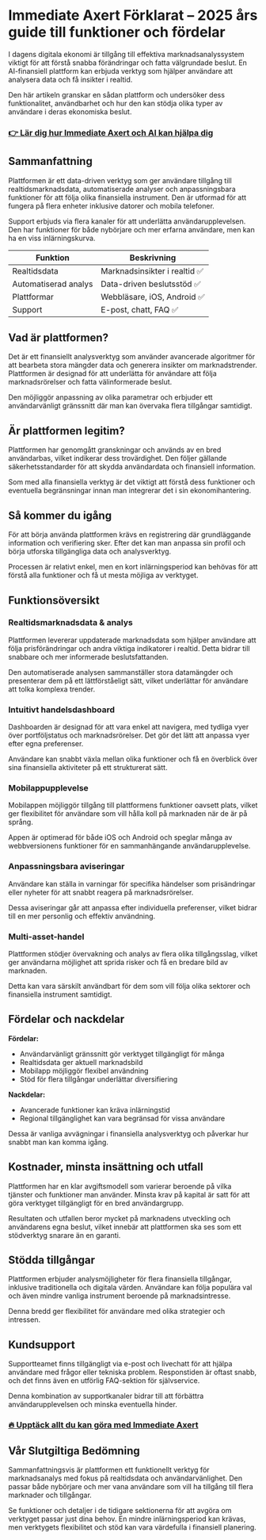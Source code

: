 # Immediate Axert Förklarat – 2025 års guide till funktioner och fördelar
   
I dagens digitala ekonomi är tillgång till effektiva marknadsanalyssystem viktigt för att förstå snabba förändringar och fatta välgrundade beslut. En AI-finansiell plattform kan erbjuda verktyg som hjälper användare att analysera data och få insikter i realtid.  

Den här artikeln granskar en sådan plattform och undersöker dess funktionalitet, användbarhet och hur den kan stödja olika typer av användare i deras ekonomiska beslut.

### [👉 Lär dig hur Immediate Axert och AI kan hjälpa dig](https://da.gd/GDL5C5)
## Sammanfattning  
Plattformen är ett data-driven verktyg som ger användare tillgång till realtidsmarknadsdata, automatiserade analyser och anpassningsbara funktioner för att följa olika finansiella instrument. Den är utformad för att fungera på flera enheter inklusive datorer och mobila telefoner.  

Support erbjuds via flera kanaler för att underlätta användarupplevelsen. Den har funktioner för både nybörjare och mer erfarna användare, men kan ha en viss inlärningskurva.

| Funktion           | Beskrivning                     |
|--------------------|--------------------------------|
| Realtidsdata       | Marknadsinsikter i realtid ✅   |
| Automatiserad analys| Data-driven beslutsstöd ✅       |
| Plattformar        | Webbläsare, iOS, Android ✅     |
| Support            | E-post, chatt, FAQ ✅            |

## Vad är plattformen?  
Det är ett finansiellt analysverktyg som använder avancerade algoritmer för att bearbeta stora mängder data och generera insikter om marknadstrender. Plattformen är designad för att underlätta för användare att följa marknadsrörelser och fatta välinformerade beslut.  

Den möjliggör anpassning av olika parametrar och erbjuder ett användarvänligt gränssnitt där man kan övervaka flera tillgångar samtidigt.

## Är plattformen legitim?  
Plattformen har genomgått granskningar och används av en bred användarbas, vilket indikerar dess trovärdighet. Den följer gällande säkerhetsstandarder för att skydda användardata och finansiell information.  

Som med alla finansiella verktyg är det viktigt att förstå dess funktioner och eventuella begränsningar innan man integrerar det i sin ekonomihantering.

## Så kommer du igång  
För att börja använda plattformen krävs en registrering där grundläggande information och verifiering sker. Efter det kan man anpassa sin profil och börja utforska tillgängliga data och analysverktyg.  

Processen är relativt enkel, men en kort inlärningsperiod kan behövas för att förstå alla funktioner och få ut mesta möjliga av verktyget.

## Funktionsöversikt  
### Realtidsmarknadsdata & analys  
Plattformen levererar uppdaterade marknadsdata som hjälper användare att följa prisförändringar och andra viktiga indikatorer i realtid. Detta bidrar till snabbare och mer informerade beslutsfattanden.  

Den automatiserade analysen sammanställer stora datamängder och presenterar dem på ett lättförståeligt sätt, vilket underlättar för användare att tolka komplexa trender.

### Intuitivt handelsdashboard  
Dashboarden är designad för att vara enkel att navigera, med tydliga vyer över portföljstatus och marknadsrörelser. Det gör det lätt att anpassa vyer efter egna preferenser.  

Användare kan snabbt växla mellan olika funktioner och få en överblick över sina finansiella aktiviteter på ett strukturerat sätt.

### Mobilappupplevelse  
Mobilappen möjliggör tillgång till plattformens funktioner oavsett plats, vilket ger flexibilitet för användare som vill hålla koll på marknaden när de är på språng.  

Appen är optimerad för både iOS och Android och speglar många av webbversionens funktioner för en sammanhängande användarupplevelse.

### Anpassningsbara aviseringar  
Användare kan ställa in varningar för specifika händelser som prisändringar eller nyheter för att snabbt reagera på marknadsrörelser.  

Dessa aviseringar går att anpassa efter individuella preferenser, vilket bidrar till en mer personlig och effektiv användning.

### Multi-asset-handel  
Plattformen stödjer övervakning och analys av flera olika tillgångsslag, vilket ger användarna möjlighet att sprida risker och få en bredare bild av marknaden.  

Detta kan vara särskilt användbart för dem som vill följa olika sektorer och finansiella instrument samtidigt.

## Fördelar och nackdelar  
**Fördelar:**  
- Användarvänligt gränssnitt gör verktyget tillgängligt för många  
- Realtidsdata ger aktuell marknadsbild  
- Mobilapp möjliggör flexibel användning  
- Stöd för flera tillgångar underlättar diversifiering  

**Nackdelar:**  
- Avancerade funktioner kan kräva inlärningstid  
- Regional tillgänglighet kan vara begränsad för vissa användare  

Dessa är vanliga avvägningar i finansiella analysverktyg och påverkar hur snabbt man kan komma igång.

## Kostnader, minsta insättning och utfall  
Plattformen har en klar avgiftsmodell som varierar beroende på vilka tjänster och funktioner man använder. Minsta krav på kapital är satt för att göra verktyget tillgängligt för en bred användargrupp.  

Resultaten och utfallen beror mycket på marknadens utveckling och användarens egna beslut, vilket innebär att plattformen ska ses som ett stödverktyg snarare än en garanti.

## Stödda tillgångar  
Plattformen erbjuder analysmöjligheter för flera finansiella tillgångar, inklusive traditionella och digitala värden. Användare kan följa populära val och även mindre vanliga instrument beroende på marknadsintresse.  

Denna bredd ger flexibilitet för användare med olika strategier och intressen.

## Kundsupport  
Supportteamet finns tillgängligt via e-post och livechatt för att hjälpa användare med frågor eller tekniska problem. Responstiden är oftast snabb, och det finns även en utförlig FAQ-sektion för självservice.  

Denna kombination av supportkanaler bidrar till att förbättra användarupplevelsen och minska eventuella hinder.

### [🔥 Upptäck allt du kan göra med Immediate Axert](https://da.gd/GDL5C5)
## Vår Slutgiltiga Bedömning  
Sammanfattningsvis är plattformen ett funktionellt verktyg för marknadsanalys med fokus på realtidsdata och användarvänlighet. Den passar både nybörjare och mer vana användare som vill ha tillgång till flera marknader och tillgångar.  

Se funktioner och detaljer i de tidigare sektionerna för att avgöra om verktyget passar just dina behov. En mindre inlärningsperiod kan krävas, men verktygets flexibilitet och stöd kan vara värdefulla i finansiell planering.